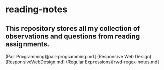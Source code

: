 # reading-notes

## This repository stores all my collection of observations and questions from reading assignments.


(Pair Programming)[pair-programming.md]
(Responsive Web Design)[ResponsiveWebDesign.md]
(Regular Expressions)[rwd-regex-notes.md]
